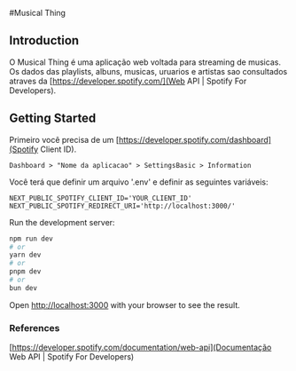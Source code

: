 #Musical Thing

## Introduction

O Musical Thing é uma aplicação web voltada para streaming de musicas. Os dados das playlists, albuns, musicas, uruarios e artistas sao consultados atraves da [https://developer.spotify.com/](Web API | Spotify For Developers).


## Getting Started

Primeiro você precisa de um [https://developer.spotify.com/dashboard](Spotify Client ID).

```
Dashboard > "Nome da aplicacao" > SettingsBasic > Information
```

Você terá que definir um arquivo '.env' e definir as seguintes variáveis:

```
NEXT_PUBLIC_SPOTIFY_CLIENT_ID='YOUR_CLIENT_ID'
NEXT_PUBLIC_SPOTIFY_REDIRECT_URI='http://localhost:3000/'
```

Run the development server:

```bash
npm run dev
# or
yarn dev
# or
pnpm dev
# or
bun dev
```

Open [http://localhost:3000](http://localhost:3000) with your browser to see the result.



### References
[https://developer.spotify.com/documentation/web-api](Documentação Web API | Spotify For Developers)